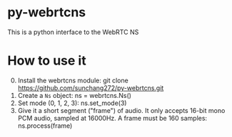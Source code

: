 # py-webrtcns
This is a python interface to the WebRTC NS

# How to use it

0. Install the webrtcns module:
git clone https://github.com/sunchang272/py-webrtcns.git
2. Create a ``Ns`` object:
ns = webrtcns.Ns()
4. Set mode (0, 1, 2, 3):
ns.set_mode(3)
6. Give it a short segment ("frame") of audio. It only accepts 16-bit mono PCM audio, sampled at 16000Hz. A frame must be 160 samples:
ns.process(frame)
